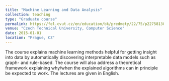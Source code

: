 ```yaml
---
title: "Machine Learning and Data Analysis"
collection: teaching
type: "Graduate course"
permalink: https://fel.cvut.cz/en/education/bk/predmety/22/75/p227581302205.html
venue: "Czech Technical University, Computer Science"
date: 2015-01-01
location: "Prague, CZ"
---
```


The course explains machine learning methods helpful for getting insight into data by automatically discovering interpretable data models such as graph- and rule-based. The course will also address a theoretical framework explaining why/when the explained algorithms can in principle be expected to work. The lectures are given in English.